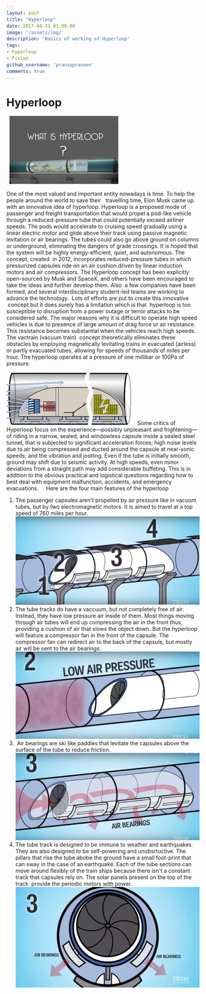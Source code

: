 ```yaml
---
layout: post
title: "Hyperloop"
date: 2017-06-25 01:00:00
image: '/assets/img/'
description: 'Basics of working of Hyperloop'
tags:
- hyperloop
- Piston
github_username: 'pranaypraveen'
comments: true
---
```


# Hyperloop
 
![1](/blog/assets/img/hyperloop/1.jpg)

One of the most valued and important entity nowadays is time. To help the people around the world to save their   travelling time, Elon Musk came up with an innovative idea of hyperloop. Hyperloop is a proposed mode of passenger and freight transportation that would propel a pod-like vehicle through a reduced-pressure tube that could potentially exceed airliner speeds. The pods would accelerate to cruising speed gradually using a linear electric motor and glide above their track using passive magnetic levitation or air bearings. The tubes could also go above ground on columns or underground, eliminating the dangers of grade crossings. It is hoped that the system will be highly energy-efficient, quiet, and autonomous. The concept, created  in 2012, incorporates reduced-pressure tubes in which pressurized capsules ride on an air cushion driven by linear induction motors and air compressors. The Hyperloop concept has been explicitly open-sourced by Musk and SpaceX, and others have been encouraged to take the ideas and further develop them. Also  a few companies have been formed, and several interdisciplinary student-led teams are working to advance the technology.  Lots of efforts are put to create this innovative  concept but it does surely has a limitation which is that  hyperloop is too susceptible to disruption from a power outage or terror attacks to be considered safe.
The major reasons why it is difficult to operate high speed vehicles is due to presence of large amount of drag force or air resistance. This resistance becomes substantial when the vehicles reach high speeds. The vactrain (vacuum train)  concept theoretically eliminates these obstacles by employing magnetically levitating trains in evacuated (airless) or partly evacuated tubes, allowing for speeds of thousands of miles per hour. The hyperloop operates at a pressure of one millibar or 100Pa of pressure.

![2](/blog/assets/img/hyperloop/2.jpg)
 
Some critics of Hyperloop focus on the experience—possibly unpleasant and frightening—of riding in a narrow, sealed, and windowless capsule inside a sealed steel tunnel, that is subjected to significant acceleration forces; high noise levels due to air being compressed and ducted around the capsule at near-sonic speeds; and the vibration and jostling. Even if the tube is initially smooth, ground may shift due to seismic activity. At high speeds, even minor deviations from a straight path may add considerable buffeting. This is in addition to the obvious practical and logistical questions regarding how to best deal with equipment malfunction, accidents, and emergency evacuations.  
 
Here are the four main features of the hyperloop
1. The passenger capsules aren't propelled by air pressure like in vacuum tubes, but by two electromagnetic motors. It is aimed to travel at a top speed of 760 miles per hour.
![3](/blog/assets/img/hyperloop/3.jpg)
2. The tube tracks do have a vaccuum, but not completely free of air. Instead, they have low pressure air inside of them. Most things moving through air tubes will end up compressing the air in the front thus, providing a cushion of air that slows the object down. But the hyperloop will feature a compressor fan in the front of the capsule. The compressor fan can redirect air to the back of the capsule, but mostly air will be sent to the air bearings.
![4](/blog/assets/img/hyperloop/4.jpg)
3.  Air bearings are ski like paddles that levitate the capsules above the surface of the tube to reduce friction.
![5](/blog/assets/img/hyperloop/5.jpg)
4. The tube track is designed to be immune to weather and earthquakes. They are also designed to be self-powering and unobsrtuctive. The pillars that rise the tube abobe the ground have a small foot-print that can sway in the case of an earthquake. Each of the tube sections can move around flexibly of the train ships because there isn't a constant track that capsules rely on. The solar panels present on the top of the track  provide the periodic motors with power.
 
![6](/blog/assets/img/hyperloop/6.jpg)
